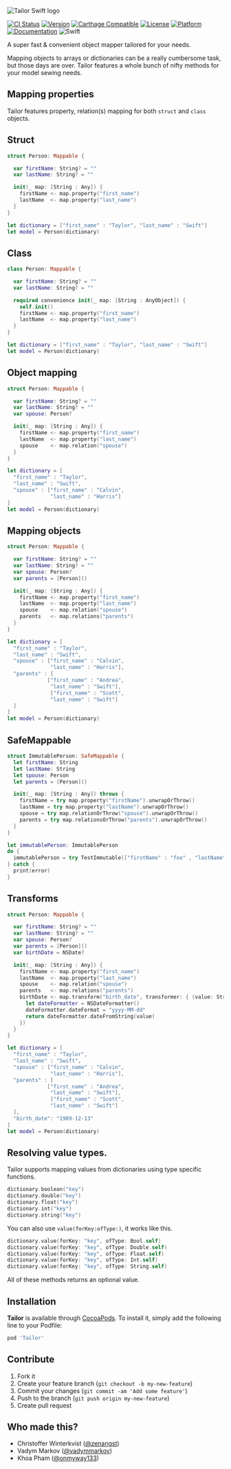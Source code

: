 ![Tailor Swift logo](https://raw.githubusercontent.com/zenangst/Tailor/master/Images/logo_v1.png)

[![CI Status](http://img.shields.io/travis/zenangst/Tailor.svg?style=flat)](https://travis-ci.org/zenangst/Tailor)
[![Version](https://img.shields.io/cocoapods/v/Tailor.svg?style=flat)](http://cocoadocs.org/docsets/Tailor)
[![Carthage Compatible](https://img.shields.io/badge/Carthage-compatible-4BC51D.svg?style=flat)](https://github.com/Carthage/Carthage)
[![License](https://img.shields.io/cocoapods/l/Tailor.svg?style=flat)](http://cocoadocs.org/docsets/Tailor)
[![Platform](https://img.shields.io/cocoapods/p/Tailor.svg?style=flat)](http://cocoadocs.org/docsets/Tailor)
[![Documentation](https://img.shields.io/cocoapods/metrics/doc-percent/Tailor.svg?style=flat)](http://cocoadocs.org/docsets/Tailor)
![Swift](https://img.shields.io/badge/%20in-swift%203.0-orange.svg)

A super fast & convenient object mapper tailored for your needs.

Mapping objects to arrays or dictionaries can be a really cumbersome task, but those
days are over. Tailor features a whole bunch of nifty methods for your model sewing needs.

## Mapping properties

Tailor features property, relation(s) mapping for both `struct` and `class` objects.

## Struct
```swift
struct Person: Mappable {

  var firstName: String? = ""
  var lastName: String? = ""

  init(_ map: [String : Any]) {
    firstName <- map.property("first_name")
    lastName  <- map.property("last_name")
  }
}

let dictionary = ["first_name" : "Taylor", "last_name" : "Swift"]
let model = Person(dictionary)
```

## Class
```swift
class Person: Mappable {

  var firstName: String? = ""
  var lastName: String? = ""

  required convenience init(_ map: [String : AnyObject]) {
    self.init()
    firstName <- map.property("first_name")
    lastName  <- map.property("last_name")
  }
}

let dictionary = ["first_name" : "Taylor", "last_name" : "Swift"]
let model = Person(dictionary)
```

## Object mapping

```swift
struct Person: Mappable {

  var firstName: String? = ""
  var lastName: String? = ""
  var spouse: Person?

  init(_ map: [String : Any]) {
    firstName <- map.property("first_name")
    lastName  <- map.property("last_name")
    spouse    <- map.relation("spouse")
  }
}

let dictionary = [
  "first_name" : "Taylor",
  "last_name" : "Swift",
  "spouse" : ["first_name" : "Calvin",
              "last_name" : "Harris"]
]
let model = Person(dictionary)
```

## Mapping objects

```swift
struct Person: Mappable {

  var firstName: String? = ""
  var lastName: String? = ""
  var spouse: Person?
  var parents = [Person]()

  init(_ map: [String : Any]) {
    firstName <- map.property("first_name")
    lastName  <- map.property("last_name")
    spouse    <- map.relation("spouse")
    parents   <- map.relations("parents")
  }
}

let dictionary = [
  "first_name" : "Taylor",
  "last_name" : "Swift",
  "spouse" : ["first_name" : "Calvin",
              "last_name" : "Harris"],
  "parents" : [
             ["first_name" : "Andrea",
              "last_name" : "Swift"],
              ["first_name" : "Scott",
              "last_name" : "Swift"]
  ]
]
let model = Person(dictionary)
```

## SafeMappable
```swift
struct ImmutablePerson: SafeMappable {
  let firstName: String
  let lastName: String
  let spouse: Person
  let parents = [Person]()

  init(_ map: [String : Any]) throws {
    firstName = try map.property("firstName").unwrapOrThrow()
    lastName = try map.property("lastName").unwrapOrThrow()
    spouse = try map.relationOrThrow("spouse").unwrapOrThrow()
    parents = try map.relationsOrThrow("parents").unwrapOrThrow()
  }
}

let immutablePerson: ImmutablePerson
do {
  immutablePerson = try TestImmutable(["firstName" : "foo" , "lastName" : "bar"])
} catch {
  print(error)
}
```

## Transforms

```swift
struct Person: Mappable {

  var firstName: String? = ""
  var lastName: String? = ""
  var spouse: Person?
  var parents = [Person]()
  var birthDate = NSDate?

  init(_ map: [String : Any]) {
    firstName <- map.property("first_name")
    lastName  <- map.property("last_name")
    spouse    <- map.relation("spouse")
    parents   <- map.relations("parents")
    birthDate <- map.transform("birth_date", transformer: { (value: String) -> NSDate? in
      let dateFormatter = NSDateFormatter()
      dateFormatter.dateFormat = "yyyy-MM-dd"
      return dateFormatter.dateFromString(value)
    })
  }
}

let dictionary = [
  "first_name" : "Taylor",
  "last_name" : "Swift",
  "spouse" : ["first_name" : "Calvin",
              "last_name" : "Harris"],
  "parents" : [
             ["first_name" : "Andrea",
              "last_name" : "Swift"],
              ["first_name" : "Scott",
              "last_name" : "Swift"]
  ],
  "birth_date": "1989-12-13"
]
let model = Person(dictionary)
```

## Resolving value types.

Tailor supports mapping values from dictionaries using type specific functions.

```swift
dictionary.boolean("key")
dictionary.double("key")
dictionary.float("key")
dictionary.int("key")
dictionary.string("key")
```

You can also use `value(forKey:ofType:)`, it works like this.

```swift
dictionary.value(forKey: "key", ofType: Bool.self)
dictionary.value(forKey: "key", ofType: Double.self)
dictionary.value(forKey: "key", ofType: Float.self)
dictionary.value(forKey: "key", ofType: Int.self)
dictionary.value(forKey: "key", ofType: String.self)
```

All of these methods returns an optional value.

## Installation

**Tailor** is available through [CocoaPods](http://cocoapods.org). To install
it, simply add the following line to your Podfile:

```ruby
pod 'Tailor'
```

## Contribute

1. Fork it
2. Create your feature branch (`git checkout -b my-new-feature`)
3. Commit your changes (`git commit -am 'Add some feature'`)
4. Push to the branch (`git push origin my-new-feature`)
5. Create pull request


## Who made this?

- Christoffer Winterkvist ([@zenangst](https://twitter.com/zenangst))
- Vadym Markov ([@vadymmarkov](https://twitter.com/vadymmarkov))
- Khoa Pham ([@onmyway133](https://twitter.com/onmyway133))
